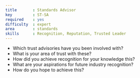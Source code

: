 ```yaml
---
title       : Standards Advisor
key         : ST-SA
required    : yes
difficulty  : expert
area        : standards
skills      : Recognition, Reputation, Trusted Leader
---
```


- Which trust advisories have you been involved with?
 - What is your area of trust with these?
 - How did you achieve recognition for your knowledge this?
- What are your aspirations for future industry recognition?
 - How do you hope to achieve this?
